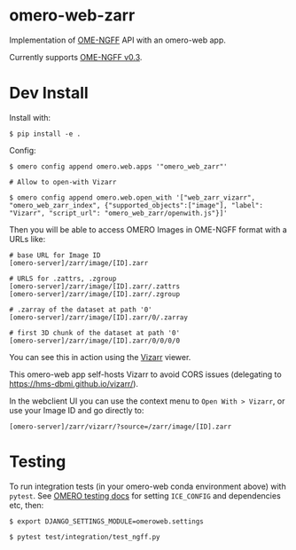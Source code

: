 # omero-web-zarr
Implementation of [OME-NGFF](https://ngff.openmicroscopy.org/latest/) API with an omero-web app.

Currently supports [OME-NGFF v0.3](https://ngff.openmicroscopy.org/0.2/index.html).

# Dev Install

Install with:

    $ pip install -e .

Config:

    $ omero config append omero.web.apps '"omero_web_zarr"'

    # Allow to open-with Vizarr

    $ omero config append omero.web.open_with '["web_zarr_vizarr", "omero_web_zarr_index", {"supported_objects":["image"], "label": "Vizarr", "script_url": "omero_web_zarr/openwith.js"}]'

Then you will be able to access OMERO Images in OME-NGFF format with a URLs like:

    # base URL for Image ID
    [omero-server]/zarr/image/[ID].zarr

    # URLS for .zattrs, .zgroup
    [omero-server]/zarr/image/[ID].zarr/.zattrs
    [omero-server]/zarr/image/[ID].zarr/.zgroup

    # .zarray of the dataset at path '0'
    [omero-server]/zarr/image/[ID].zarr/0/.zarray

    # first 3D chunk of the dataset at path '0'
    [omero-server]/zarr/image/[ID].zarr/0/0/0/0


You can see this in action using the [Vizarr](https://github.com/hms-dbmi/vizarr/) viewer.

This omero-web app self-hosts Vizarr to avoid CORS issues (delegating to https://hms-dbmi.github.io/vizarr/).

In the webclient UI you can use the context menu to `Open With > Vizarr`, or use your Image ID and go directly to:

    [omero-server]/zarr/vizarr/?source=/zarr/image/[ID].zarr

# Testing

To run integration tests (in your omero-web conda environment above) with `pytest`.
See [OMERO testing docs](https://docs.openmicroscopy.org/latest/omero/developers/testing.html)
for setting `ICE_CONFIG` and dependencies etc, then:

    $ export DJANGO_SETTINGS_MODULE=omeroweb.settings

    $ pytest test/integration/test_ngff.py
